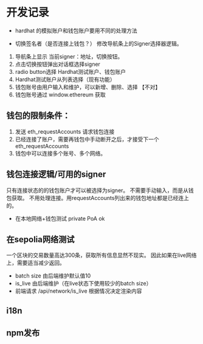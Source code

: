
# 开发记录

- hardhat 的模拟账户和钱包账户要用不同的处理方法

- 切换签名者（是否连接上钱包？）
修改导航条上的Signer选择器逻辑。
1. 导航条上显示 当前signer：地址，切换按钮。
2. 点击切换按钮弹出对话框选择signer
3. radio button选择 Hardhat测试账户、钱包账户
4. Hardhat测试账户从列表选择（现有功能）
5. 钱包账号由用户输入和维护，可以新增、删除、选择 【不对】
5. 钱包账号通过 window.ethereum 获取

## 钱包的限制条件：
1. 发送 eth_requestAccounts 请求钱包连接
2. 已经连接了账户，需要再钱包中手动断开之后，才接受下一个 eth_requestAccounts
3. 钱包中可以连接多个账号、多个网络。


## 钱包连接逻辑/可用的signer
只有连接状态的的钱包账户才可以被选择为signer。
不需要手动输入，而是从钱包获取。
不用处理连接。用requestAccounts列出来的钱包地址都是已经连上的。



- 在本地网络+钱包测试 private PoA ok

## 在sepolia网络测试
一个区块的交易数量高达300条，获取所有信息显然不现实。
因此如果在live网络上，需要适当减少返回。

- batch size 由后端维护默认值10
- is_live 由后端维护（在live状态下使用较少的batch size）
- 前端请求 /api/network/is_live 根据情况决定渲染内容


## i18n


## npm发布


